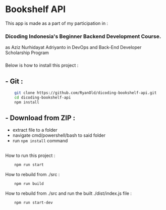 # Bookshelf API
This app is made as a part of my participation in :
### Dicoding Indonesia's Beginner Backend Development Course.
as Aziz Nurhidayat Adriyanto in DevOps and Back-End Developer Scholarship Program 
###

Below is how to install this project :

## - Git :
```bash
    git clone https://github.com/RyanOld/dicoding-bookshelf-api.git
    cd dicoding-bookshelf-api
    npm install
```

## - Download from ZIP :
- extract file to a folder
- navigate cmd/powershell/bash to said folder
- run `npm install` command

##
How to run this project :
```bash
    npm run start
```

How to rebuild from ./src :
```bash
    npm run build
```

How to rebuild from ./src and run the built ./dist/index.js file :
```bash
    npm run start-dev
```
